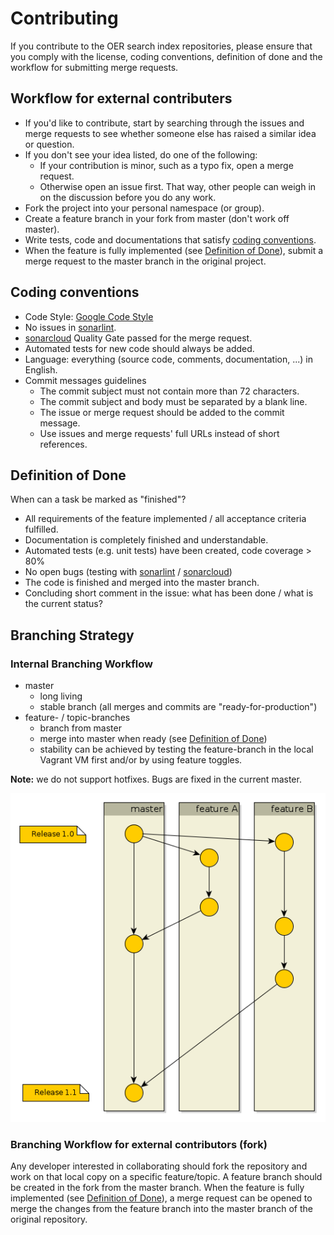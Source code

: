 # Contributing

If you contribute to the OER search index repositories, please ensure that you comply with the license, coding conventions, definition of done and the workflow for submitting merge requests.

## Workflow for external contributers

* If you'd like to contribute, start by searching through the issues and merge requests to see whether someone else has raised a similar idea or question.
* If you don't see your idea listed, do one of the following:
     * If your contribution is minor, such as a typo fix, open a merge request.
     * Otherwise open an issue first. That way, other people can weigh in on the discussion before you do any work.
* Fork the project into your personal namespace (or group).
* Create a feature branch in your fork from master (don't work off master).
* Write tests, code and documentations that satisfy [coding conventions](#coding-conventions).
* When the feature is fully implemented (see [Definition of Done](#definition-of-done)), submit a merge request to the master branch in the original project.

## Coding conventions

* Code Style: [Google Code Style](https://google.github.io/styleguide/)
* No issues in [sonarlint](https://www.sonarlint.org/).
* [sonarcloud](https://sonarcloud.io/) Quality Gate passed for the merge request.
* Automated tests for new code should always be added.
* Language: everything (source code, comments, documentation, ...) in English.
* Commit messages guidelines
     * The commit subject must not contain more than 72 characters.
     * The commit subject and body must be separated by a blank line.
     * The issue or merge request should be added to the commit message.
     * Use issues and merge requests' full URLs instead of short references.

## Definition of Done

When can a task be marked as "finished"?

* All requirements of the feature implemented / all acceptance criteria fulfilled.
* Documentation is completely finished and understandable.
* Automated tests (e.g. unit tests) have been created, code coverage > 80%
* No open bugs (testing with [sonarlint](https://www.sonarlint.org/) / [sonarcloud](https://sonarcloud.io/))
* The code is finished and merged into the master branch.
* Concluding short comment in the issue: what has been done / what is the current status?

## Branching Strategy

### Internal Branching Workflow

* master
     * long living
     * stable branch (all merges and commits are "ready-for-production")
* feature- / topic-branches
     * branch from master
     * merge into master when ready (see [Definition of Done](#definition-of-done))
     * stability can be achieved by testing the feature-branch in the local Vagrant VM first and/or by using feature toggles.
     
**Note:** we do not support hotfixes. Bugs are fixed in the current master.
     
![Branching Strategy](doc/images/branching_strategy.png)

### Branching Workflow for external contributors (fork)

Any developer interested in collaborating should fork the repository and work on that local copy on a specific feature/topic. A feature branch should be created in the fork from the master branch. When the feature is fully implemented (see [Definition of Done](#definition-of-done)), a merge request can be opened to merge the changes from the feature branch into the master branch of the original repository.
